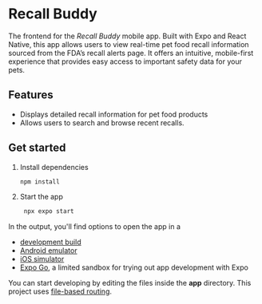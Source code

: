 # Recall Buddy

The frontend for the _Recall Buddy_ mobile app. Built with Expo and React Native, this app allows users to view real-time pet food recall information sourced from the FDA’s recall alerts page. It offers an intuitive, mobile-first experience that provides easy access to important safety data for your pets.

## Features

- Displays detailed recall information for pet food products
- Allows users to search and browse recent recalls.

## Get started

1. Install dependencies

   ```bash
   npm install
   ```

2. Start the app

   ```bash
    npx expo start
   ```

In the output, you'll find options to open the app in a

- [development build](https://docs.expo.dev/develop/development-builds/introduction/)
- [Android emulator](https://docs.expo.dev/workflow/android-studio-emulator/)
- [iOS simulator](https://docs.expo.dev/workflow/ios-simulator/)
- [Expo Go](https://expo.dev/go), a limited sandbox for trying out app development with Expo

You can start developing by editing the files inside the **app** directory. This project uses [file-based routing](https://docs.expo.dev/router/introduction).

